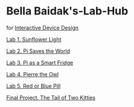 # Bella Baidak's-Lab-Hub
for [Interactive Device Design](https://github.com/FAR-Lab/Developing-and-Designing-Interactive-Devices/)


[Lab 1. Sunflower Light](Lab%201/)

[Lab 2. Pi Saves the World](Lab%202/)

[Lab 3. Pi as a Smart Fridge](https://github.com/sketh444/Interactive-Lab-Hub/tree/Fall2021/Lab3)

[Lab 4. Pierre the Owl ](Lab%204/)

[Lab 5. Red or Blue Pill](Lab%205/)

[Final Project. The Tail of Two Kitties ](https://github.com/sketh444/Interactive-Lab-Hub/tree/Fall2021/FinalProject)<!--[](Final%20Project/)-->


